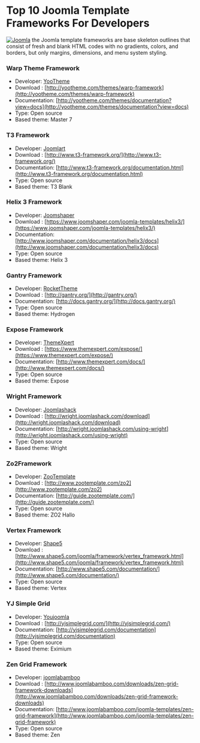 # Top 10 Joomla Template Frameworks For Developers
[![Joomla](https://docs.joomla.org/images/2/2d/Joomla-3D-logo-en.png)](https://joomla.ge)
the Joomla template frameworks are base skeleton outlines that consist of fresh and blank HTML codes with no gradients, colors, and borders, but only margins, dimensions, and menu system styling.


### Warp Theme Framework
- Developer: [YooTheme](http://yootheme.com/)
- Download : [http://yootheme.com/themes/warp-framework](http://yootheme.com/themes/warp-framework)
- Documentation: [http://yootheme.com/themes/documentation?view=docs](http://yootheme.com/themes/documentation?view=docs)
- Type: Open source
- Based theme: Master 7


### T3 Framework
- Developer: [Joomlart](http://joomlart.com/)
- Download : [http://www.t3-framework.org/](http://www.t3-framework.org/)
- Documentation: [http://www.t3-framework.org/documentation.html](http://www.t3-framework.org/documentation.html)
- Type: Open source
- Based theme: T3 Blank

### Helix 3 Framework
- Developer: [Joomshaper](https://www.joomshaper.com/)
- Download : [https://www.joomshaper.com/joomla-templates/helix3/](https://www.joomshaper.com/joomla-templates/helix3/)
- Documentation: [http://www.joomshaper.com/documentation/helix3/docs](http://www.joomshaper.com/documentation/helix3/docs)
- Type: Open source
- Based theme: Helix 3

### Gantry Framework
- Developer: [RocketTheme](https://www.rockettheme.com/)
- Download : [http://gantry.org/](http://gantry.org/)
- Documentation: [http://docs.gantry.org/](http://docs.gantry.org/)
- Type: Open source
- Based theme: Hydrogen

### Expose Framework
- Developer: [ThemeXpert](https://www.themexpert.com/expose)
- Download : [https://www.themexpert.com/expose/](https://www.themexpert.com/expose/)
- Documentation: [http://www.themexpert.com/docs/](http://www.themexpert.com/docs/)
- Type: Open source
- Based theme: Expose

### Wright Framework
- Developer: [Joomlashack](http://www.joomlashack.com/)
- Download : [http://wright.joomlashack.com/download](http://wright.joomlashack.com/download)
- Documentation: [http://wright.joomlashack.com/using-wright](http://wright.joomlashack.com/using-wright)
- Type: Open source
- Based theme: Wright

### Zo2Framework
- Developer: [ZooTemplate](http://www.zootemplate.com/)
- Download : [http://www.zootemplate.com/zo2](http://www.zootemplate.com/zo2)
- Documentation: [http://guide.zootemplate.com/](http://guide.zootemplate.com/)
- Type: Open source
- Based theme: ZO2 Hallo

### Vertex Framework
- Developer: [Shape5](http://http//www.shape5.com/)
- Download : [http://www.shape5.com/joomla/framework/vertex_framework.html](http://www.shape5.com/joomla/framework/vertex_framework.html)
- Documentation: [http://www.shape5.com/documentation/](http://www.shape5.com/documentation/)
- Type: Open source
- Based theme: Vertex

### YJ Simple Grid
- Developer: [Youjoomla](http://yjsimplegrid.com/)
- Download : [http://yjsimplegrid.com/](http://yjsimplegrid.com/)
- Documentation: [http://yjsimplegrid.com/documentation](http://yjsimplegrid.com/documentation)
- Type: Open source
- Based theme: Eximium

### Zen Grid Framework
- Developer: [joomlabamboo](http://www.joomlabamboo.com/)
- Download : [http://www.joomlabamboo.com/downloads/zen-grid-framework-downloads](http://www.joomlabamboo.com/downloads/zen-grid-framework-downloads)
- Documentation: [http://www.joomlabamboo.com/joomla-templates/zen-grid-framework](http://www.joomlabamboo.com/joomla-templates/zen-grid-framework)
- Type: Open source
- Based theme: Zen


